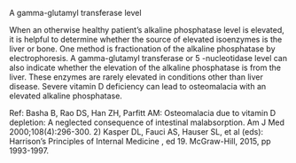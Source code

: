 A gamma-glutamyl transferase level

When an otherwise healthy patient’s alkaline phosphatase level is elevated, it is helpful to determine whether the source of elevated isoenzymes is the liver or bone. One method is fractionation of the alkaline phosphatase by electrophoresis. A gamma-glutamyl transferase or 5 -nucleotidase level can also indicate whether the elevation of the alkaline phosphatase is from the liver. These enzymes are rarely elevated in conditions other than liver disease. Severe vitamin D deficiency can lead to osteomalacia with an elevated alkaline phosphatase.

Ref: Basha B, Rao DS, Han ZH, Parfitt AM: Osteomalacia due to vitamin D depletion: A neglected consequence of intestinal malabsorption. Am J Med 2000;108(4):296-300. 2) Kasper DL, Fauci AS, Hauser SL, et al (eds): Harrison’s Principles of Internal Medicine , ed 19. McGraw-Hill, 2015, pp 1993-1997.